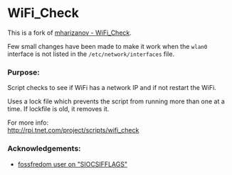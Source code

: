 # WiFi_Check

This is a fork of [mharizanov - WiFi_Check](https://github.com/mharizanov/WiFi_Check).

Few small changes have been made to make it work when the `wlan0` interface is not listed in the `/etc/network/interfaces` file.



### Purpose:
Script checks to see if WiFi has a network IP and if not restart the WiFi.

Uses a lock file which prevents the script from running more
than one at a time.  If lockfile is old, it removes it.

For more info:  
http://rpi.tnet.com/project/scripts/wifi_check



### Acknowledgements:

* [fossfredom user on "SIOCSIFFLAGS"](https://askubuntu.com/questions/62166/siocsifflags-operation-not-possible-due-to-rf-kill)

